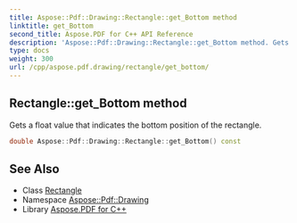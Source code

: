 ```yaml
---
title: Aspose::Pdf::Drawing::Rectangle::get_Bottom method
linktitle: get_Bottom
second_title: Aspose.PDF for C++ API Reference
description: 'Aspose::Pdf::Drawing::Rectangle::get_Bottom method. Gets a float value that indicates the bottom position of the rectangle in C++.'
type: docs
weight: 300
url: /cpp/aspose.pdf.drawing/rectangle/get_bottom/
---
```

## Rectangle::get_Bottom method


Gets a float value that indicates the bottom position of the rectangle.

```cpp
double Aspose::Pdf::Drawing::Rectangle::get_Bottom() const
```

## See Also

* Class [Rectangle](../)
* Namespace [Aspose::Pdf::Drawing](../../)
* Library [Aspose.PDF for C++](../../../)
